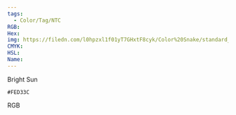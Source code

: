 ```yaml
---
tags:
  - Color/Tag/NTC
RGB:
Hex:
img: https://filedn.com/l0hpzxl1f01yT7GHxtF8cyk/Color%20Snake/standard_csv_to_svg/FED33C.svg
CMYK:
HSL:
Name:
---
```

Bright Sun
```palette
#FED33C
```
RGB
